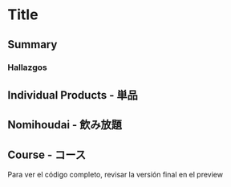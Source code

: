 # Title 
## Summary
### Hallazgos
## Individual Products - 単品
## Nomihoudai - 飲み放題 
## Course - コース
Para ver el código completo, revisar la versión final en el preview 
